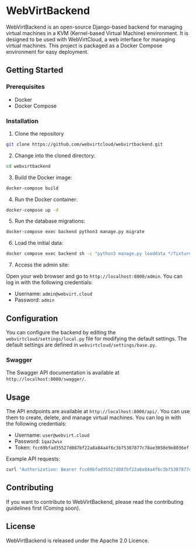 # WebVirtBackend #

WebVirtBackend is an open-source Django-based backend for managing virtual machines in a KVM (Kernel-based Virtual Machine) environment. It is designed to be used with WebVirtCloud, a web interface for managing virtual machines. This project is packaged as a Docker Compose environment for easy deployment.

## Getting Started ##

### Prerequisites ###

* Docker
* Docker Compose

### Installation ###

1. Clone the repository
```bash
git clone https://github.com/webvirtcloud/webvirtbackend.git
```

2. Change into the cloned directory:
```bash
cd webvirtbackend
```

3. Build the Docker image:
```bash
docker-compose build
```

4. Run the Docker container:
```bash
docker-compose up -d
```

5. Run the database migrations:
```bash
docker-compose exec backend python3 manage.py migrate
```

6. Load the initial data:
```bash
docker compose exec backend sh -c "python3 manage.py loaddata */fixtures/*.json"
```

7. Access the admin site:

Open your web browser and go to `http://localhost:8000/admin`. You can log in with the following credentials:

* Username: `admin@webvirt.cloud`
* Password: `admin`

## Configuration ##

You can configure the backend by editing the `webvirtcloud/settings/local.py` file for modifying the default settings. The default settings are defined in `webvirtcloud/settings/base.py`.

### Swagger ###

The Swagger API documentation is available at `http://localhost:8000/swagger/`.

## Usage ##

The API endpoints are available at `http://localhost:8000/api/`. You can use them to create, delete, and manage virtual machines. You can log in with the following credentials:

* Username: `user@webvirt.cloud`
* Password: `1qaz2wsx`
* Token: `fcc69bfad35527d087bf22a8a84a4f6c3b75387877c78ae3050e9e8036ef`

Example API requests:

```bash
curl "Authorization: Bearer fcc69bfad35527d087bf22a8a84a4f6c3b75387877c78ae3050e9e8036ef" http://localhost:8000/api/virtances/
```

## Contributing ##

If you want to contribute to WebVirtBackend, please read the contributing guidelines first (Coming soon).

## License ##

WebVirtBackend is released under the Apache 2.0 Licence.
